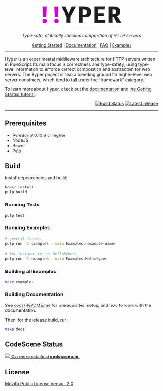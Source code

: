 <div align="center">
<h1>
<img src="docs/src/_static/hyper@2x.png"
      alt="Hyper"
      width="300">
</h1>
</div>

<p align="center">
<em>Type-safe, statically checked composition of HTTP servers</em>
</p>

<p align="center">
<a href="https://hyper.wickstrom.tech/docs/v0.8.0/tutorials/getting-started-with-hyper.html">Getting Started</a>
| <a href="https://hyper.wickstrom.tech">Documentation</a>
| <a href="https://hyper.wickstrom.tech/docs/v0.8.0/faq.html">FAQ</a>
| <a href="examples/">Examples</a>
</p>

<hr>

Hyper is an experimental middleware architecture for HTTP servers written in PureScript. Its main focus is correctness and type-safety, using type-level information to enforce correct composition and abstraction for web servers. The Hyper project is also a breeding ground for higher-level web server constructs, which tend to fall under the “framework” category.

To learn
more about Hyper, check out the [documentation](https://hyper.wickstrom.tech)
and [the Getting Started
tutorial](https://hyper.wickstrom.tech/docs/v0.8.0/tutorials/getting-started-with-hyper.html).

<p align="right">
<a href="https://travis-ci.org/owickstrom/hyper"><img alt="Build Status" src="https://travis-ci.org/owickstrom/hyper.svg?branch=master" /></a>
<a href="https://github.com/owickstrom/hyper/releases"><img alt="Latest release" src="https://img.shields.io/github/release/owickstrom/hyper.svg" /></a>

</p>

<hr>

## Prerequisites

* PureScript 0.10.6 or higher
* NodeJS
* Bower
* Pulp

## Build

Install dependencies and build:

```bash
bower install
pulp build
```

### Running Tests

```bash
pulp test
```

### Running Examples

```bash
# general format:
pulp run -I examples --main Examples.<example-name>

# for instance to run HelloHyper:
pulp run -I examples --main Examples.HelloHyper
```

### Building all Examples

```bash
make examples
```

### Building Documentation

See [docs/README.md](docs/README.md) for prerequisites, setup, and
how to work with the documentation.

Then, for the release build, run:

```bash
make docs
```

## CodeScene Status

[![](https://codescene.io/projects/49/status.svg) Get more details at **codescene.io**.](https://codescene.io/projects/49/jobs/latest-successful/results)

## License

[Mozilla Public License Version 2.0](LICENSE)
